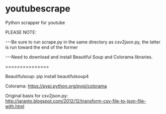 youtubescrape
=============

Python scrapper for  youtube


PLEASE NOTE:

---Be sure to run scrape.py in the same directory as csv2json.py, the latter is run toward the end of the former

---Need to download and install Beautiful Soup and Colorama libraries.

===============

Beautifulsoup: pip install beautifulsoup4

Colorama: https://pypi.python.org/pypi/colorama

Original basis for csv2json.py: http://jaranto.blogspot.com/2012/12/transform-csv-file-to-json-file-with.html
